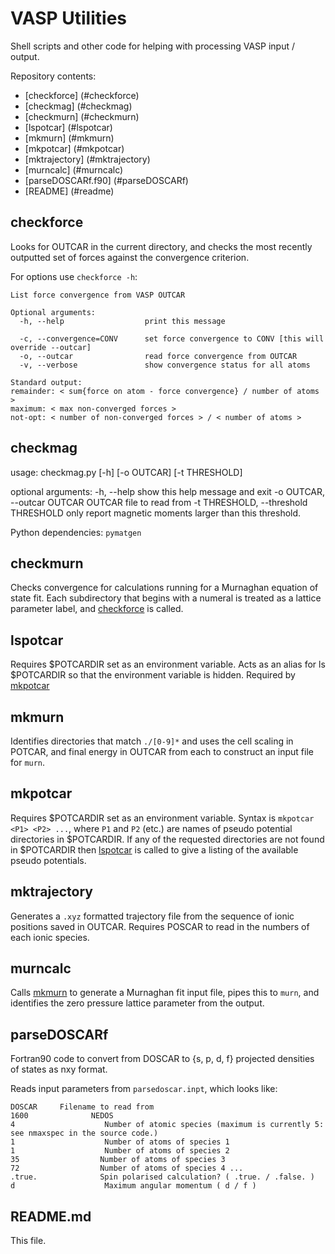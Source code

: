 # VASP Utilities

Shell scripts and other code for helping with processing VASP input / output.

Repository contents:

* [checkforce] (#checkforce)
* [checkmag] (#checkmag)
* [checkmurn] (#checkmurn)
* [lspotcar] (#lspotcar)
* [mkmurn] (#mkmurn)
* [mkpotcar] (#mkpotcar)
* [mktrajectory] (#mktrajectory)
* [murncalc] (#murncalc)
* [parseDOSCARf.f90] (#parseDOSCARf)
* [README] (#readme)

## checkforce

Looks for OUTCAR in the current directory, and checks the most recently outputted set of forces against the convergence criterion.

For options use `checkforce -h`:

    List force convergence from VASP OUTCAR

    Optional arguments:
      -h, --help                  print this message

      -c, --convergence=CONV      set force convergence to CONV [this will override --outcar]
      -o, --outcar                read force convergence from OUTCAR 
      -v, --verbose               show convergence status for all atoms

    Standard output:
    remainder: < sum{force on atom - force convergence} / number of atoms >
    maximum: < max non-converged forces >
    not-opt: < number of non-converged forces > / < number of atoms >
    
## checkmag

usage: checkmag.py [-h] [-o OUTCAR] [-t THRESHOLD]

optional arguments:
  -h, --help            show this help message and exit
  -o OUTCAR, --outcar OUTCAR
                        OUTCAR file to read from
  -t THRESHOLD, --threshold THRESHOLD
                        only report magnetic moments larger than this
                        threshold.
	
Python dependencies: `pymatgen`
	
## checkmurn

Checks convergence for calculations running for a Murnaghan equation of state fit. Each subdirectory that begins with a numeral is treated as a lattice parameter label, and [checkforce](#checkforce) is called.

## lspotcar

Requires $POTCARDIR set as an environment variable.
Acts as an alias for ls $POTCARDIR so that the environment variable is hidden.
Required by [mkpotcar](#mkpotcar)

## mkmurn

Identifies directories that match `./[0-9]*` and uses the cell scaling in POTCAR, and final energy in OUTCAR from each to construct an input file for `murn`.

## mkpotcar

Requires $POTCARDIR set as an environment variable.
Syntax is `mkpotcar <P1> <P2> ...`, where `P1` and `P2` (etc.) are names of pseudo potential directories in $POTCARDIR.
If any of the requested directories are not found in $POTCARDIR then [lspotcar](#lspotcar) is called to give a listing of the available pseudo potentials.

## mktrajectory

Generates a `.xyz` formatted trajectory file from the sequence of ionic positions saved in OUTCAR. Requires POSCAR to read in the numbers of each ionic species.

## murncalc

Calls [mkmurn](#mkmurn) to generate a Murnaghan fit input file, pipes this to `murn`, and identifies the zero pressure lattice parameter from the output.

## parseDOSCARf

Fortran90 code to convert from DOSCAR to {s, p, d, f} projected densities of states as nxy format.

Reads input parameters from `parsedoscar.inpt`, which looks like:

    DOSCAR     Filename to read from
    1600              NEDOS
    4                    Number of atomic species (maximum is currently 5: see nmaxspec in the source code.)
    1                    Number of atoms of species 1
    1                    Number of atoms of species 2
    35                  Number of atoms of species 3
    72                  Number of atoms of species 4 ...
    .true.              Spin polarised calculation? ( .true. / .false. )
    d                    Maximum angular momentum ( d / f )

## README.md

This file.
